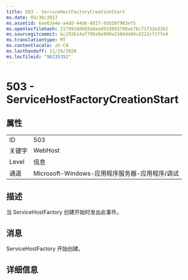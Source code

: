 ```yaml
---
title: 503 - ServiceHostFactoryCreationStart
ms.date: 03/30/2017
ms.assetid: 6ae63a4e-a4dd-44de-881f-95b50f983ef5
ms.openlocfilehash: 2179918d6b5d4ead533693708ae7bc71f32e33b2
ms.sourcegitcommit: bc293b14af795e0e999e3304dd40c0222cf2ffe4
ms.translationtype: MT
ms.contentlocale: zh-CN
ms.lasthandoff: 11/26/2020
ms.locfileid: "96235352"
---
```

# <a name="503---servicehostfactorycreationstart"></a>503 - ServiceHostFactoryCreationStart

## <a name="properties"></a>属性  
  
|||  
|-|-|  
|ID|503|  
|关键字|WebHost|  
|Level|信息|  
|通道|Microsoft-Windows-应用程序服务器-应用程序/调试|  
  
## <a name="description"></a>描述  

 当 ServiceHostFactory 创建开始时发出此事件。  
  
## <a name="message"></a>消息  

 ServiceHostFactory 开始创建。  
  
## <a name="details"></a>详细信息
